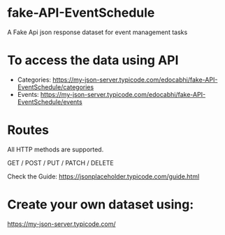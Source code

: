 # fake-API-EventSchedule
A Fake Api json response dataset for event management tasks


# To access the data using API
- Categories: https://my-json-server.typicode.com/edocabhi/fake-API-EventSchedule/categories
- Events: https://my-json-server.typicode.com/edocabhi/fake-API-EventSchedule/events


# Routes
All HTTP methods are supported.

GET / POST / PUT / PATCH / DELETE

Check the Guide: https://jsonplaceholder.typicode.com/guide.html


# Create your own dataset using: 
https://my-json-server.typicode.com/
